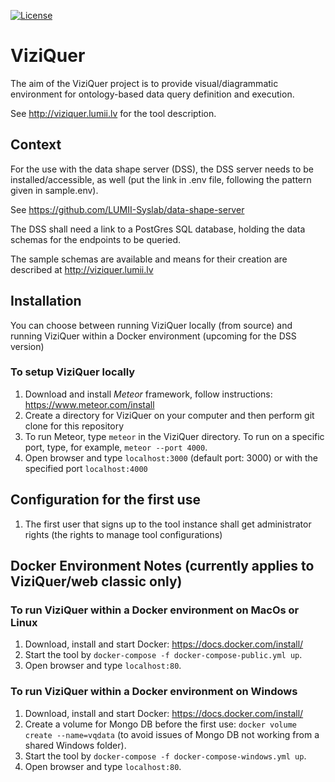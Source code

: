 [![License](http://img.shields.io/:license-mit-blue.svg)](https://raw.githubusercontent.com/LUMII-Syslab/viziquer/master/LICENSE)
# ViziQuer

The aim of the ViziQuer project is to provide visual/diagrammatic environment for ontology-based data query definition and execution.

See http://viziquer.lumii.lv for the tool description.

## Context

For the use with the data shape server (DSS), the DSS server needs to be installed/accessible, as well (put the link in .env file, 
following the pattern given in sample.env).

See https://github.com/LUMII-Syslab/data-shape-server

The DSS shall need a link to a PostGres SQL database, holding the data schemas for the endpoints to be queried. 

The sample schemas are available and means for their creation are described at http://viziquer.lumii.lv

## Installation

You can choose between running ViziQuer locally (from source) and running ViziQuer within a Docker environment (upcoming for the DSS version)

### To setup ViziQuer locally

1. Download and install _Meteor_ framework, follow instructions: https://www.meteor.com/install
1. Create a directory for ViziQuer on your computer and then perform git clone for this repository
1. To run Meteor, type `meteor` in the ViziQuer directory.
 To run on a specific port, type, for example, `meteor --port 4000`.
1. Open browser and type `localhost:3000` (default port: 3000) or with the specified port `localhost:4000`



## Configuration for the first use

1. The first user that signs up to the tool instance shall get administrator rights (the rights to manage tool configurations)


## Docker Environment Notes (currently applies to ViziQuer/web classic only)

### To run ViziQuer within a Docker environment on MacOs or Linux

1. Download, install and start Docker: https://docs.docker.com/install/
1. Start the tool by `docker-compose -f docker-compose-public.yml up`.
1. Open browser and type `localhost:80`.

### To run ViziQuer within a Docker environment on Windows

1. Download, install and start Docker: https://docs.docker.com/install/
1. Create a volume for Mongo DB before the first use: `docker volume create --name=vqdata` (to avoid issues of Mongo DB not working from a shared Windows folder).
1. Start the tool by `docker-compose -f docker-compose-windows.yml up`.
1. Open browser and type `localhost:80`.